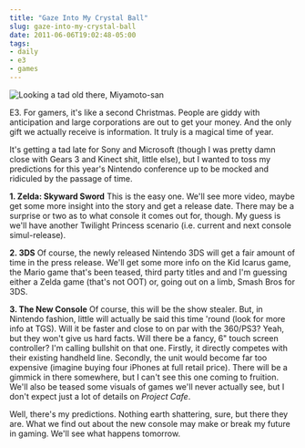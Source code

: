 ```yaml
---
title: "Gaze Into My Crystal Ball"
slug: gaze-into-my-crystal-ball
date: 2011-06-06T19:02:48-05:00
tags:
- daily
- e3
- games
---
```

![](http://images.dxprog.com/blog/e3mas_2011.jpg "Looking a tad old there, Miyamoto-san")

E3. For gamers, it's like a second Christmas. People are giddy with anticipation and large corporations are out to get your money. And the only gift we actually receive is information. It truly is a magical time of year.

It's getting a tad late for Sony and Microsoft (though I was pretty damn close with Gears 3 and Kinect shit, little else), but I wanted to toss my predictions for this year's Nintendo conference up to be mocked and ridiculed by the passage of time.

**1. Zelda: Skyward Sword**
This is the easy one. We'll see more video, maybe get some more insight into the story and get a release date. There may be a surprise or two as to what console it comes out for, though. My guess is we'll have another Twilight Princess scenario (i.e. current and next console simul-release).

**2. 3DS**
Of course, the newly released Nintendo 3DS will get a fair amount of time in the press release. We'll get some more info on the Kid Icarus game, the Mario game that's been teased, third party titles and and I'm guessing either a Zelda game (that's not OOT) or, going out on a limb, Smash Bros for 3DS.

**3. The New Console**
Of course, this will be the show stealer. But, in Nintendo fashion, little will actually be said this time 'round (look for more info at TGS). Will it be faster and close to on par with the 360/PS3? Yeah, but they won't give us hard facts. Will there be a fancy, 6" touch screen controller? I'm calling bullshit on that one. Firstly, it directly competes with their existing handheld line. Secondly, the unit would become far too expensive (imagine buying four iPhones at full retail price). There will be a gimmick in there somewhere, but I can't see this one coming to fruition. We'll also be teased some visuals of games we'll never actually see, but I don't expect just a lot of details on _Project Cafe_.

Well, there's my predictions. Nothing earth shattering, sure, but there they are. What we find out about the new console may make or break my future in gaming. We'll see what happens tomorrow.
